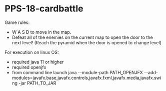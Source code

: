 # PPS-18-cardbattle

Game rules:
- W A S D to move in the map.
- Defeat all of the enemies on the current map to open the door to the next level! (Reach the pyramid when the door is opened to change level)

For execution on linux OS:
- required java 11 or higher
- required openjfx 
- from command line launch java --module-path PATH_OPENJFX --add-modules=javafx.base,javafx.controls,javafx.fxml,javafx.media,javafx.swing
  -jar PATH_TO_JAR
